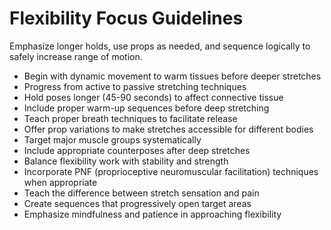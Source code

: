 # Flexibility Focus Guidelines

Emphasize longer holds, use props as needed, and sequence logically to safely increase range of motion.

- Begin with dynamic movement to warm tissues before deeper stretches
- Progress from active to passive stretching techniques
- Hold poses longer (45-90 seconds) to affect connective tissue
- Include proper warm-up sequences before deep stretching
- Teach proper breath techniques to facilitate release
- Offer prop variations to make stretches accessible for different bodies
- Target major muscle groups systematically
- Include appropriate counterposes after deep stretches
- Balance flexibility work with stability and strength
- Incorporate PNF (proprioceptive neuromuscular facilitation) techniques when appropriate
- Teach the difference between stretch sensation and pain
- Create sequences that progressively open target areas
- Emphasize mindfulness and patience in approaching flexibility 